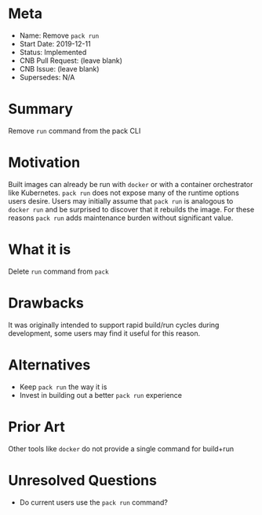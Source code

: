 # Meta
[meta]: #meta
- Name: Remove `pack run`
- Start Date: 2019-12-11
- Status: Implemented
- CNB Pull Request: (leave blank)
- CNB Issue: (leave blank)
- Supersedes: N/A

# Summary
[summary]: #summary

Remove `run` command from the pack CLI

# Motivation
[motivation]: #motivation

Built images can already be run with `docker` or with a container orchestrator like Kubernetes.
`pack run` does not expose many of the runtime options users desire.
 Users may initially assume that `pack run` is analogous to `docker run` and be surprised to discover that it rebuilds the image.
 For these reasons `pack run` adds maintenance burden without significant value.

# What it is
[what-it-is]: #what-it-is

Delete `run` command from `pack`

# Drawbacks
[drawbacks]: #drawbacks

It was originally intended to support rapid build/run cycles during development, some users may find it useful for this reason.

# Alternatives
[alternatives]: #alternatives

- Keep `pack run` the way it is
- Invest in building out a better `pack run` experience

# Prior Art
[prior-art]: #prior-art

Other tools like `docker` do not provide a single command for build+run

# Unresolved Questions
[unresolved-questions]: #unresolved-questions

- Do current users use the `pack run` command?